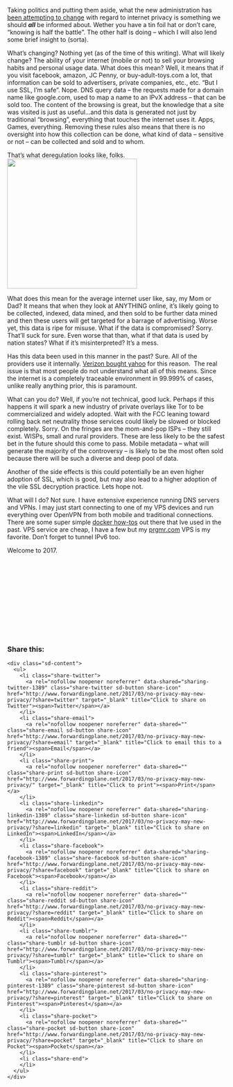 Taking politics and putting them aside, what the new administration has [been attempting to change](https://www.nytimes.com/2017/03/23/technology/congress-moves-to-strike-internet-privacy-rules-from-obama-era.html?_r=0) with regard to internet privacy is something we should _**all**_ be informed about. Wether you have a tin foil hat or don&#8217;t care, &#8220;knowing is half the battle&#8221;. The other half is doing &#8211; which I will also lend some brief insight to (sorta).

What&#8217;s changing? Nothing yet (as of the time of this writing). What will likely change? The ability of your internet (mobile or not) to sell your browsing habits and personal usage data. What does this mean? Well, it means that if you visit facebook, amazon, JC Penny, or buy-adult-toys.com a lot, that information can be sold to advertisers, private companies, etc., etc. &#8220;But I use SSL, I&#8217;m safe&#8221;. Nope. DNS query data &#8211; the requests made for a domain name like google.com, used to map a name to an IPvX address &#8211; that can be sold too. The content of the browsing is great, but the knowledge that a site was visited is just as useful&#8230;and this data is generated not just by traditional &#8220;browsing&#8221;, everything that touches the internet uses it. Apps, Games, everything. Removing these rules also means that there is no oversight into how this collection can be done, what kind of data &#8211; sensitive or not &#8211; can be collected and sold and to whom.

That&#8217;s what deregulation looks like, folks.[<img class="alignright size-full wp-image-1394" src="http://www.forwardingplane.net/wp-content/uploads/2017/03/personal.info_.jpg" alt="" width="299" height="299" />](http://www.forwardingplane.net/wp-content/uploads/2017/03/personal.info_.jpg)

What does this mean for the average internet user like, say, my Mom or Dad? It means that when they look at ANYTHING online, it&#8217;s likely going to be collected, indexed, data mined, and then sold to be further data mined and then these users will get targeted for a barrage of advertising. Worse yet, this data is ripe for misuse. What if the data is compromised? Sorry. That&#8217;ll suck for sure. Even worse that than, what if that data is used by nation states? What if it&#8217;s misinterpreted? It&#8217;s a mess.

Has this data been used in this manner in the past? Sure. All of the providers use it internally. [Verizon bought yahoo](http://money.cnn.com/2016/07/25/technology/yahoo-verizon-deal-sale/) for this reason.  The real issue is that most people do not understand what all of this means. Since the internet is a completely traceable environment in 99.999% of cases, unlike really anything prior, this is paramount.

What can you do? Well, if you&#8217;re not technical, good luck. Perhaps if this happens it will spark a new industry of private overlays like Tor to be commercialized and widely adopted. Wait with the FCC leaning toward rolling back net neutrality those services could likely be slowed or blocked completely. Sorry. On the fringes are the mom-and-pop ISPs &#8211; they still exist. WISPs, small and rural providers. These are less likely to be the safest bet in the future should this come to pass. Mobile metadata &#8211; what will generate the majority of the controversy &#8211; is likely to be the most often sold because there will be such a diverse and deep pool of data.

Another of the side effects is this could potentially be an even higher adoption of SSL, which is good, but may also lead to a higher adoption of the vile SSL decryption practice. Lets hope not.

What will I do? Not sure. I have extensive experience running DNS servers and VPNs. I may just start connecting to one of my VPS devices and run everything over OpenVPN from both mobile and traditional connections. There are some super simple [docker how-tos](https://github.com/kylemanna/docker-openvpn) out there that Ive used in the past. VPS service are cheap, I have a few but my [prgmr.com](https://prgmr.com/xen/) VPS is my favorite. Don&#8217;t forget to tunnel IPv6 too.

Welcome to 2017.

&nbsp;

&nbsp;

&nbsp;

&nbsp;

&nbsp;

&nbsp;

<div class="sharedaddy sd-sharing-enabled">
  <div class="robots-nocontent sd-block sd-social sd-social-icon-text sd-sharing">
    <h3 class="sd-title">
      Share this:
    </h3>
    
    <div class="sd-content">
      <ul>
        <li class="share-twitter">
          <a rel="nofollow noopener noreferrer" data-shared="sharing-twitter-1389" class="share-twitter sd-button share-icon" href="http://www.forwardingplane.net/2017/03/no-privacy-may-new-privacy/?share=twitter" target="_blank" title="Click to share on Twitter"><span>Twitter</span></a>
        </li>
        <li class="share-email">
          <a rel="nofollow noopener noreferrer" data-shared="" class="share-email sd-button share-icon" href="http://www.forwardingplane.net/2017/03/no-privacy-may-new-privacy/?share=email" target="_blank" title="Click to email this to a friend"><span>Email</span></a>
        </li>
        <li class="share-print">
          <a rel="nofollow noopener noreferrer" data-shared="" class="share-print sd-button share-icon" href="http://www.forwardingplane.net/2017/03/no-privacy-may-new-privacy/" target="_blank" title="Click to print"><span>Print</span></a>
        </li>
        <li class="share-linkedin">
          <a rel="nofollow noopener noreferrer" data-shared="sharing-linkedin-1389" class="share-linkedin sd-button share-icon" href="http://www.forwardingplane.net/2017/03/no-privacy-may-new-privacy/?share=linkedin" target="_blank" title="Click to share on LinkedIn"><span>LinkedIn</span></a>
        </li>
        <li class="share-facebook">
          <a rel="nofollow noopener noreferrer" data-shared="sharing-facebook-1389" class="share-facebook sd-button share-icon" href="http://www.forwardingplane.net/2017/03/no-privacy-may-new-privacy/?share=facebook" target="_blank" title="Click to share on Facebook"><span>Facebook</span></a>
        </li>
        <li class="share-reddit">
          <a rel="nofollow noopener noreferrer" data-shared="" class="share-reddit sd-button share-icon" href="http://www.forwardingplane.net/2017/03/no-privacy-may-new-privacy/?share=reddit" target="_blank" title="Click to share on Reddit"><span>Reddit</span></a>
        </li>
        <li class="share-tumblr">
          <a rel="nofollow noopener noreferrer" data-shared="" class="share-tumblr sd-button share-icon" href="http://www.forwardingplane.net/2017/03/no-privacy-may-new-privacy/?share=tumblr" target="_blank" title="Click to share on Tumblr"><span>Tumblr</span></a>
        </li>
        <li class="share-pinterest">
          <a rel="nofollow noopener noreferrer" data-shared="sharing-pinterest-1389" class="share-pinterest sd-button share-icon" href="http://www.forwardingplane.net/2017/03/no-privacy-may-new-privacy/?share=pinterest" target="_blank" title="Click to share on Pinterest"><span>Pinterest</span></a>
        </li>
        <li class="share-pocket">
          <a rel="nofollow noopener noreferrer" data-shared="" class="share-pocket sd-button share-icon" href="http://www.forwardingplane.net/2017/03/no-privacy-may-new-privacy/?share=pocket" target="_blank" title="Click to share on Pocket"><span>Pocket</span></a>
        </li>
        <li class="share-end">
        </li>
      </ul>
    </div>
  </div>
</div>
